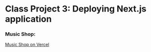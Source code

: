 # Class Project 3: Deploying Next.js application

### Music Shop:
[Music Shop on Vercel](https://music-shop-iota.vercel.app/)
